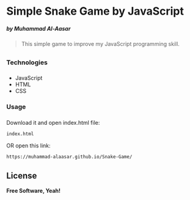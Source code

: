 # Simple Snake Game by JavaScript

##### by _Muhammad Al-Aasar_


> This simple game to improve my JavaScript programming skill.

##
### Technologies
###
- JavaScript
- HTML
- CSS

### Usage
###
Download it and open index.html file:
```sh
index.html
```
OR open this link:
```sh
https://muhammad-alaasar.github.io/Snake-Game/
```

## License

**Free Software, Yeah!**